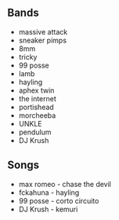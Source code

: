 ## Bands

* massive attack
* sneaker pimps
* 8mm
* tricky
* 99 posse
* lamb
* hayling
* aphex twin
* the internet
* portishead
* morcheeba
* UNKLE
* pendulum
* DJ Krush 


## Songs
* max romeo - chase the devil
* fckahuna  - hayling
* 99 posse  - corto circuito
* DJ Krush  - kemuri


